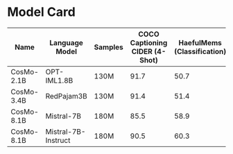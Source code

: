 # Model Card

| Name | Language Model | Samples | COCO Captioning CIDER  (4-Shot)  | HaefulMems (Classification)  | VQA V2 (4-Shot Accuracy)  |  Checkpoints |
|---|---|---|---|---|---|---|
| CosMo-2.1B|OPT-IML1.8B| 130M  | 91.7  | 50.7   | 45.5   | [cosmo2.1b](https://huggingface.co/Awiny/cosmo2.1b)  |
| CosMo-3.4B|RedPajam3B| 130M | 91.4  | 51.4  |   48.8 |[cosmo3.4b](https://huggingface.co/Awiny/cosmo3.4b)   |
| CosMo-8.1B|Mistral-7B| 180M | 85.5  |  58.9  |  47.7  | [cosmo8.1b](https://huggingface.co/Awiny/cosmo8.1b)  |
| CosMo-8.1B|Mistral-7B-Instruct | 180M | 90.5| 60.3  |   48.3 | [cosmo8.1b-instruct](https://huggingface.co/Awiny/cosmo8.1b)  |   
